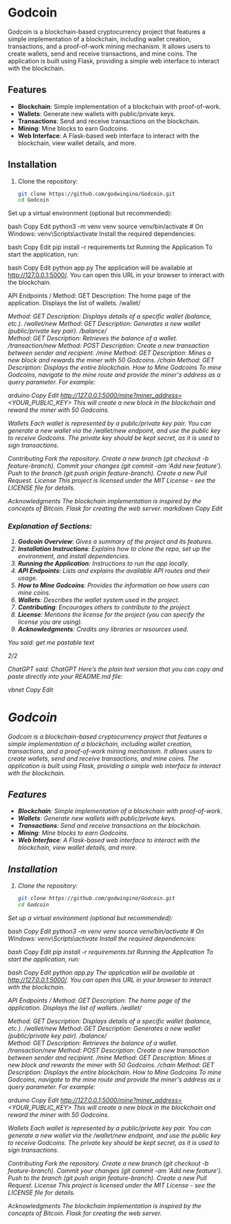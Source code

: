 # Godcoin

Godcoin is a blockchain-based cryptocurrency project that features a simple implementation of a blockchain, including wallet creation, transactions, and a proof-of-work mining mechanism. It allows users to create wallets, send and receive transactions, and mine coins. The application is built using Flask, providing a simple web interface to interact with the blockchain.

## Features

- **Blockchain**: Simple implementation of a blockchain with proof-of-work.
- **Wallets**: Generate new wallets with public/private keys.
- **Transactions**: Send and receive transactions on the blockchain.
- **Mining**: Mine blocks to earn Godcoins.
- **Web Interface**: A Flask-based web interface to interact with the blockchain, view wallet details, and more.

## Installation

1. Clone the repository:

   ```bash
   git clone https://github.com/godwingino/Godcoin.git
   cd Godcoin
Set up a virtual environment (optional but recommended):

bash
Copy
Edit
python3 -m venv venv
source venv/bin/activate  # On Windows: venv\Scripts\activate
Install the required dependencies:

bash
Copy
Edit
pip install -r requirements.txt
Running the Application
To start the application, run:

bash
Copy
Edit
python app.py
The application will be available at http://127.0.0.1:5000/. You can open this URL in your browser to interact with the blockchain.

API Endpoints
/
Method: GET
Description: The home page of the application. Displays the list of wallets.
/wallet/<address>
Method: GET
Description: Displays details of a specific wallet (balance, etc.).
/wallet/new
Method: GET
Description: Generates a new wallet (public/private key pair).
/balance/<address>
Method: GET
Description: Retrieves the balance of a wallet.
/transaction/new
Method: POST
Description: Create a new transaction between sender and recipient.
/mine
Method: GET
Description: Mines a new block and rewards the miner with 50 Godcoins.
/chain
Method: GET
Description: Displays the entire blockchain.
How to Mine Godcoins
To mine Godcoins, navigate to the mine route and provide the miner's address as a query parameter. For example:

arduino
Copy
Edit
http://127.0.0.1:5000/mine?miner_address=<YOUR_PUBLIC_KEY>
This will create a new block in the blockchain and reward the miner with 50 Godcoins.

Wallets
Each wallet is represented by a public/private key pair. You can generate a new wallet via the /wallet/new endpoint, and use the public key to receive Godcoins. The private key should be kept secret, as it is used to sign transactions.

Contributing
Fork the repository.
Create a new branch (git checkout -b feature-branch).
Commit your changes (git commit -am 'Add new feature').
Push to the branch (git push origin feature-branch).
Create a new Pull Request.
License
This project is licensed under the MIT License - see the LICENSE file for details.

Acknowledgments
The blockchain implementation is inspired by the concepts of Bitcoin.
Flask for creating the web server.
markdown
Copy
Edit

### Explanation of Sections:

1. **Godcoin Overview**: Gives a summary of the project and its features.
2. **Installation Instructions**: Explains how to clone the repo, set up the environment, and install dependencies.
3. **Running the Application**: Instructions to run the app locally.
4. **API Endpoints**: Lists and explains the available API routes and their usage.
5. **How to Mine Godcoins**: Provides the information on how users can mine coins.
6. **Wallets**: Describes the wallet system used in the project.
7. **Contributing**: Encourages others to contribute to the project.
8. **License**: Mentions the license for the project (you can specify the license you are using).
9. **Acknowledgments**: Credits any libraries or resources used.






You said:
get me pastable text

2/2

ChatGPT said:
ChatGPT
Here’s the plain text version that you can copy and paste directly into your README.md file:

vbnet
Copy
Edit
# Godcoin

Godcoin is a blockchain-based cryptocurrency project that features a simple implementation of a blockchain, including wallet creation, transactions, and a proof-of-work mining mechanism. It allows users to create wallets, send and receive transactions, and mine coins. The application is built using Flask, providing a simple web interface to interact with the blockchain.

## Features

- **Blockchain**: Simple implementation of a blockchain with proof-of-work.
- **Wallets**: Generate new wallets with public/private keys.
- **Transactions**: Send and receive transactions on the blockchain.
- **Mining**: Mine blocks to earn Godcoins.
- **Web Interface**: A Flask-based web interface to interact with the blockchain, view wallet details, and more.

## Installation

1. Clone the repository:

   ```bash
   git clone https://github.com/godwingino/Godcoin.git
   cd Godcoin
Set up a virtual environment (optional but recommended):

bash
Copy
Edit
python3 -m venv venv
source venv/bin/activate  # On Windows: venv\Scripts\activate
Install the required dependencies:

bash
Copy
Edit
pip install -r requirements.txt
Running the Application
To start the application, run:

bash
Copy
Edit
python app.py
The application will be available at http://127.0.0.1:5000/. You can open this URL in your browser to interact with the blockchain.

API Endpoints
/
Method: GET
Description: The home page of the application. Displays the list of wallets.
/wallet/<address>
Method: GET
Description: Displays details of a specific wallet (balance, etc.).
/wallet/new
Method: GET
Description: Generates a new wallet (public/private key pair).
/balance/<address>
Method: GET
Description: Retrieves the balance of a wallet.
/transaction/new
Method: POST
Description: Create a new transaction between sender and recipient.
/mine
Method: GET
Description: Mines a new block and rewards the miner with 50 Godcoins.
/chain
Method: GET
Description: Displays the entire blockchain.
How to Mine Godcoins
To mine Godcoins, navigate to the mine route and provide the miner's address as a query parameter. For example:

arduino
Copy
Edit
http://127.0.0.1:5000/mine?miner_address=<YOUR_PUBLIC_KEY>
This will create a new block in the blockchain and reward the miner with 50 Godcoins.

Wallets
Each wallet is represented by a public/private key pair. You can generate a new wallet via the /wallet/new endpoint, and use the public key to receive Godcoins. The private key should be kept secret, as it is used to sign transactions.

Contributing
Fork the repository.
Create a new branch (git checkout -b feature-branch).
Commit your changes (git commit -am 'Add new feature').
Push to the branch (git push origin feature-branch).
Create a new Pull Request.
License
This project is licensed under the MIT License - see the LICENSE file for details.

Acknowledgments
The blockchain implementation is inspired by the concepts of Bitcoin.
Flask for creating the web server.
